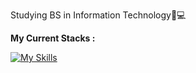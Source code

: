 Studying BS in Information Technology📝💻

**My Current Stacks :**

[![My Skills](https://skillicons.dev/icons?i=html,css,js,bootstrap,java,php)](https://skillicons.dev)
<!---
alecxander567/alecxander567 is a ✨ special ✨ repository because its `README.md` (this file) appears on your GitHub profile.
You can click the Preview link to take a look at your changes.
--->
